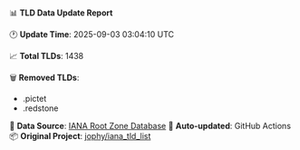 📊 **TLD Data Update Report**

🕐 **Update Time**: 2025-09-03 03:04:10 UTC

📈 **Total TLDs**: 1438

🗑️ **Removed TLDs**:
  - .pictet
  - .redstone


🔄 **Data Source**: [IANA Root Zone Database](https://www.iana.org/domains/root/db/)
🤖 **Auto-updated**: GitHub Actions
📦 **Original Project**: [jophy/iana_tld_list](https://github.com/jophy/iana_tld_list)
